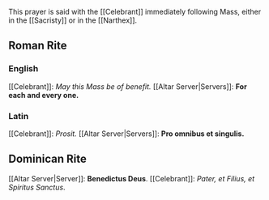 This prayer is said with the [[Celebrant]] immediately following Mass, either in the [[Sacristy]] or in the [[Narthex]].

## Roman Rite

### English
[[Celebrant]]: _May this Mass be of benefit._
[[Altar Server|Servers]]: **For each and every one.**

### Latin
[[Celebrant]]: _Prosit._
[[Altar Server|Servers]]: **Pro omnibus et singulis.**

## Dominican Rite
[[Altar Server|Server]]: **Benedictus Deus**.
[[Celebrant]]: _Pater, et Filius, et Spiritus Sanctus_.